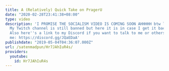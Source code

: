 ```yaml
---
title: A (Relatively) Quick Take on PragerU
date: "2020-02-28T23:41:38+08:00"
type: video
description: 'I PROMISE THE SOCIALISM VIDEO IS COMING SOON AHHHHH btw lyk n subscrib
  My Twitch channel is still banned but here it is in case I get it back: https://www.twitch.tv/satenmadpun
  Also here''s a link to my Discord if you want to talk to me or others/maybe debate
  me: https://discord.gg/JQaEDaA'
publishdate: "2019-05-04T04:36:07.000Z"
url: /satenmadpun/Hr7JAhIuR4s/
providers:
  youtube:
    id: Hr7JAhIuR4s
---
```

